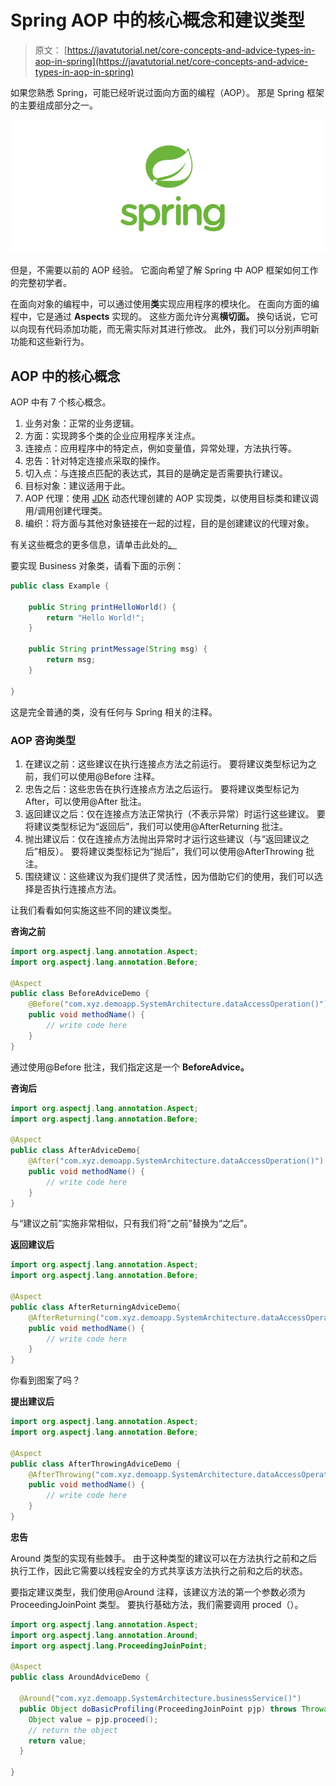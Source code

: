 # Spring AOP 中的核心概念和建议类型

> 原文： [https://javatutorial.net/core-concepts-and-advice-types-in-aop-in-spring](https://javatutorial.net/core-concepts-and-advice-types-in-aop-in-spring)

如果您熟悉 Spring，可能已经听说过面向方面的编程（AOP）。 那是 Spring 框架的主要组成部分之一。

![spring-featured-image](img/d2f73752d8ae931b119dec1eac866973.jpg)

但是，不需要以前的 AOP 经验。 它面向希望了解 Spring 中 AOP 框架如何工作的完整初学者。

在面向对象的编程中，可以通过使用**类**实现应用程序的模块化。 在面向方面的编程中，它是通过 **Aspects** 实现的。 这些方面允许分离**横切面。** 换句话说，它可以向现有代码添加功能，而无需实际对其进行修改。 此外，我们可以分别声明新功能和这些新行为。

## AOP 中的核心概念

AOP 中有 7 个核心概念。

1.  业务对象：正常的业务逻辑。
2.  方面：实现跨多个类的企业应用程序关注点。
3.  连接点：应用程序中的特定点，例如变量值，异常处理，方法执行等。
4.  忠告：针对特定连接点采取的操作。
5.  切入点：与连接点匹配的表达式，其目的是确定是否需要执行建议。
6.  目标对象：建议适用于此。
7.  AOP 代理：使用 [JDK](https://javatutorial.net/install-java-8-jdk-on-ubuntu) 动态代理创建的 AOP 实现类，以使用目标类和建议调用/调用创建代理类。
8.  编织：将方面与其他对象链接在一起的过程，目的是创建建议的代理对象。

有关这些概念的更多信息，请单击此处的[。](https://www.journaldev.com/2583/spring-aop-example-tutorial-aspect-advice-pointcut-joinpoint-annotations)

要实现 Business 对象类，请看下面的示例：

```java
public class Example {

    public String printHelloWorld() {
        return "Hello World!";
    }

    public String printMessage(String msg) {
        return msg;
    }

}
```

这是完全普通的类，没有任何与 Spring 相关的注释。

### AOP 咨询类型

1.  在建议之前：这些建议在执行连接点方法之前运行。 要将建议类型标记为之前，我们可以使用@Before 注释。
2.  忠告之后：这些忠告在执行连接点方法之后运行。 要将建议类型标记为 After，可以使用@After 批注。
3.  返回建议之后：仅在连接点方法正常执行（不表示异常）时运行这些建议。 要将建议类型标记为“返回后”，我们可以使用@AfterReturning 批注。
4.  抛出建议后：仅在连接点方法抛出异常时才运行这些建议（与“返回建议之后”相反）。 要将建议类型标记为“抛后”，我们可以使用@AfterThrowing 批注。
5.  围绕建议：这些建议为我们提供了灵活性，因为借助它们的使用，我们可以选择是否执行连接点方法。

让我们看看如何实施这些不同的建议类型。

**咨询之前**

```java
import org.aspectj.lang.annotation.Aspect;
import org.aspectj.lang.annotation.Before;

@Aspect
public class BeforeAdviceDemo {
	@Before("com.xyz.demoapp.SystemArchitecture.dataAccessOperation()")
	public void methodName() {
		// write code here
	}
}
```

通过使用@Before 批注，我们指定这是一个 **BeforeAdvice。**

**咨询后**

```java
import org.aspectj.lang.annotation.Aspect;
import org.aspectj.lang.annotation.Before;

@Aspect
public class AfterAdviceDemo{
	@After("com.xyz.demoapp.SystemArchitecture.dataAccessOperation()")
	public void methodName() {
		// write code here
	}
}
```

与“建议之前”实施非常相似，只有我们将“之前”替换为“之后”。

**返回建议后**

```java
import org.aspectj.lang.annotation.Aspect;
import org.aspectj.lang.annotation.Before;

@Aspect
public class AfterReturningAdviceDemo{
	@AfterReturning("com.xyz.demoapp.SystemArchitecture.dataAccessOperation()")
	public void methodName() {
		// write code here
	}
}
```

你看到图案了吗？

**提出建议后**

```java
import org.aspectj.lang.annotation.Aspect;
import org.aspectj.lang.annotation.Before;

@Aspect
public class AfterThrowingAdviceDemo {
	@AfterThrowing("com.xyz.demoapp.SystemArchitecture.dataAccessOperation()")
	public void methodName() {
		// write code here
	}
}
```

**忠告**

Around 类型的实现有些棘手。 由于这种类型的建议可以在方法执行之前和之后执行工作，因此它需要以线程安全的方式共享该方法执行之前和之后的状态。

要指定建议类型，我们使用@Around 注释，该建议方法的第一个参数必须为 ProceedingJoinPoint 类型。 要执行基础方法，我们需要调用 proced（）。

```java
import org.aspectj.lang.annotation.Aspect;
import org.aspectj.lang.annotation.Around;
import org.aspectj.lang.ProceedingJoinPoint;

@Aspect
public class AroundAdviceDemo {

  @Around("com.xyz.demoapp.SystemArchitecture.businessService()")
  public Object doBasicProfiling(ProceedingJoinPoint pjp) throws Throwable {
    Object value = pjp.proceed();
	// return the object
    return value;
  }

}
```